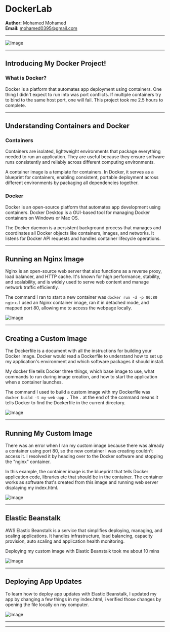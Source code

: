 
# DockerLab


**Author:** Mohamed Mohamed  
**Email:** mohamed0395@gmail.com

---

![Image](https://i.imgur.com/HnoDik4.png)

---

## Introducing My Docker Project!

### What is Docker?

Docker is a platform that automates app deployment using containers. One thing I didn't expect to run into was port conflicts. If multiple containers try to bind to the same host port, one will fail. This project took me 2.5 hours to complete.

---

## Understanding Containers and Docker

### Containers

Containers are isolated, lightweight environments that package everything needed to run an application. They are useful because they ensure software runs consistently and reliably across different computing environments.

A container image is a template for containers. In Docker, it serves as a blueprint for containers, enabling consistent, portable deployment across different environments by packaging all dependencies together.

### Docker

Docker is an open-source platform that automates app development using containers. Docker Desktop is a GUI-based tool for managing Docker containers on Windows or Mac OS.

The Docker daemon is a persistent background process that manages and coordinates all Docker objects like containers, images, and networks. It listens for Docker API requests and handles container lifecycle operations.

---

## Running an Nginx Image

Nginx is an open-source web server that also functions as a reverse proxy, load balancer, and HTTP cache. It's known for high performance, stability, and scalability, and is widely used to serve web content and manage network traffic efficiently.

The command I ran to start a new container was `docker run -d -p 80:80 nginx`. I used an Nginx container image, ran it in detached mode, and mapped port 80, allowing me to access the webpage locally.

![Image](https://i.imgur.com/hfEzLRU.png)

---

## Creating a Custom Image

The Dockerfile is a document with all the instructions for building your Docker image. Docker would read a Dockerfile to understand how to set up my application's environment and which software packages it should install.

My docker file tells Docker three things, which base image to use, what commands to run during image creation, and how to start the application when a container launches.

The command I used to build a custom image with my Dockerfile was `docker build -t my-web-app .` The `.` at the end of the command means it tells Docker to find the Dockerfile in the current directory.

![Image](https://i.imgur.com/P3Ldh6d.png)

---

## Running My Custom Image

There was an error when I ran my custom image because there was already a container using port 80, so the new container I was creating couldn't access it. I resolved it by heading over to the Docker software and stopping the "nginx" container.

In this example, the container image is the blueprint that tells Docker application code, libraries etc that should be in the container. The container works as software that's created from this image and running web server displaying my index.html.  

![Image](https://i.imgur.com/GC2SXG3.png)

---

## Elastic Beanstalk

AWS Elastic Beanstalk is a service that simplifies deploying, managing, and scaling applications. It handles infrastructure, load balancing, capacity provision, auto scaling and application health monitoring.

Deploying my custom image with Elastic Beanstalk took me about 10 mins

![Image](https://i.imgur.com/KFPKAgz.png)

---

## Deploying App Updates

To learn how to deploy app updates with Elastic Beanstalk, I updated my app by changing a few things in my index.html, i verified those changes by opening the file locally on my computer.

![Image](https://i.imgur.com/qGbpWBP.png)

---

---

